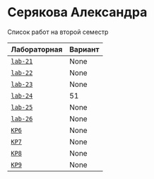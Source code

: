 # Серякова Александра
<summary>Список работ на второй семестр</summary>


| **Лабораторная**                                                              | **Вариант**                       |
|-------------------------------------------------------------------------------|-----------------------------------|
| [`lab-21`](https://github.com/Maxsmile123/MAI_109B_22/tree/main/Serakova/lab21) | None                              |
| [`lab-22`](https://github.com/Maxsmile123/MAI_109B_22/tree/main/Serakova/lab22) | None   |
| [`lab-23`](https://github.com/Maxsmile123/MAI_109B_22/tree/main/Serakova/lab23) | None                   |
| [`lab-24`](https://github.com/Maxsmile123/MAI_109B_22/tree/main/Serakova/lab24) | 51                |
| [`lab-25`](https://github.com/Maxsmile123/MAI_109B_22/tree/main/Serakova/lab25) | None                 |
| [`lab-26`](https://github.com/Maxsmile123/MAI_109B_22/tree/main/Serakova/lab26) | None |
| [`KP6`](https://github.com/Maxsmile123/MAI_109B_22/tree/main/Serakova/KP6)      | None                  |
| [`KP7`](https://github.com/Maxsmile123/MAI_109B_22/tree/main/Serakova/KP7)      | None                  |
| [`KP8`](https://github.com/Maxsmile123/MAI_109B_22/tree/main/Serakova/KP8)      | None                 |
| [`KP9`](https://github.com/Maxsmile123/MAI_109B_22/tree/main/Serakova/KP9)      | None                  |